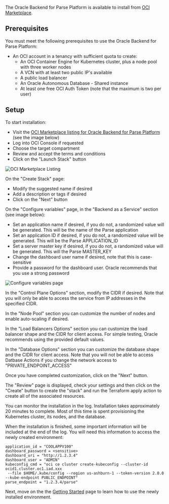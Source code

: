 
The Oracle Backend for Parse Platform is available to install from [OCI Marketplace](https://cloudmarketplace.oracle.com/marketplace/en_US/listing/139274906).

## Prerequisites

You must meet the following prerequisites to use the Oracle Backend for Parse Platform:

* An OCI account in a tenancy with sufficient quota to create:
  * An OCI Container Engine for Kubernetes cluster, plus a node pool with three worker nodes
  * A VCN with at least two public IP's available
  * A public load balancer
  * An Oracle Autonomous Database - Shared instance
  * At least one free OCI Auth Token (note that the maximum is two per user)

## Setup

To start installation:

* Visit the [OCI Marketplace listing for Oracle Backend for Parse Platform](https://cloud.oracle.com/marketplace/application/139274906) (see the image below)
* Log into OCI Console if requested
* Choose the target compartment
* Review and accept the terms and conditions
* Click on the "Launch Stack" button

![OCI Marketplace Listing](../mbaas-oci-mp-listing.png)

On the "Create Stack" page:

* Modify the suggested name if desired
* Add a description or tags if desired
* Click on the "Next" button

On the "Configure variables" page, in the "Backend as a Service" section (see image below):

* Set an application name if desired, if you do not, a randomized value will be generated.  This will be the name of the Parse application
* Set an application ID if desired, if you do not, a randomized value will be generated.  This will be the Parse APPLICATION_ID
* Set a server master key if desired, if you do not, a randomized value will be generated.  This will the Parse MASTER_KEY
* Change the dashboard user name if desired, note that this is case-sensitive
* Provide a password for the dashboard user.  Oracle recommends that you use a strong password

![Configure variables page](../mbaas-configure-variables.png)

In the "Control Plane Options" section, modify the CIDR if desired.  Note that you will only be able to access the service from IP
addresses in the specified CIDR.

In the "Node Pool" section you can customize the number of nodes and enable auto-scaling if desired.

In the "Load Balancers Options" section you can customize the load balancer shape and the CIDR for client access.  For simple testing, Oracle
recommends using the provided default values.

In the "Database Options" section you can customize the database shape and the CIDR for client access. Note that you will not be able to access
Datbase Actions if you change the network access to "PRIVATE_ENDPOINT_ACCESS"

Once you have completed customization, click on the "Next" button. 

The "Review" page is displayed, check your settings and then click on the "Create" button to create the "stack" and run the Terraform apply
action to create all of the associated resources.  

You can monitor the installation in the log. Installation takes approximately 20 minutes to complete.  Most of this time is spent provisioning
the Kubernetes cluster, its nodes, and the database.

When the installation is finished, some important information will be included at the end of the log.  You will need this information to access
the newly created environment:

```
application_id = "COOLAPPV100"
dashboard_password = <sensitive>
dashboard_uri = "http://1.2.3.4"
dashboard_user = "ADMIN"
kubeconfig_cmd = "oci ce cluster create-kubeconfig --cluster-id ocid1.cluster.oc1.iad.xxx
 --file $HOME/.kube/config --region us-ashburn-1 --token-version 2.0.0 --kube-endpoint PUBLIC_ENDPOINT"
parse_endpoint = "1.2.3.4/parse"
```

Next, move on the the [Getting Started](../getting-started/) page to learn how to use the newly installed environment.